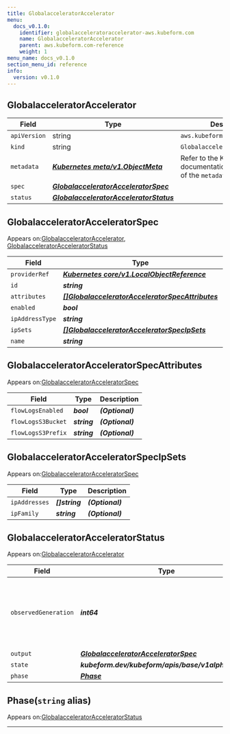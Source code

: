 ```yaml
---
title: GlobalacceleratorAccelerator
menu:
  docs_v0.1.0:
    identifier: globalacceleratoraccelerator-aws.kubeform.com
    name: GlobalacceleratorAccelerator
    parent: aws.kubeform.com-reference
    weight: 1
menu_name: docs_v0.1.0
section_menu_id: reference
info:
  version: v0.1.0
---
```


## GlobalacceleratorAccelerator
| Field | Type | Description |
| ------ | ----- | ----------- |
| `apiVersion` | string | `aws.kubeform.com/v1alpha1` |
|    `kind` | string | `GlobalacceleratorAccelerator` |
| `metadata` | ***[Kubernetes meta/v1.ObjectMeta](https://kubernetes.io/docs/reference/generated/kubernetes-api/v1.13/#objectmeta-v1-meta)***|Refer to the Kubernetes API documentation for the fields of the `metadata` field.|
| `spec` | ***[GlobalacceleratorAcceleratorSpec](#globalacceleratoracceleratorspec)***||
| `status` | ***[GlobalacceleratorAcceleratorStatus](#globalacceleratoracceleratorstatus)***||
## GlobalacceleratorAcceleratorSpec

Appears on:[GlobalacceleratorAccelerator](#globalacceleratoraccelerator), [GlobalacceleratorAcceleratorStatus](#globalacceleratoracceleratorstatus)

| Field | Type | Description |
| ------ | ----- | ----------- |
| `providerRef` | ***[Kubernetes core/v1.LocalObjectReference](https://kubernetes.io/docs/reference/generated/kubernetes-api/v1.13/#localobjectreference-v1-core)***||
| `id` | ***string***||
| `attributes` | ***[[]GlobalacceleratorAcceleratorSpecAttributes](#globalacceleratoracceleratorspecattributes)***| ***(Optional)*** |
| `enabled` | ***bool***| ***(Optional)*** |
| `ipAddressType` | ***string***| ***(Optional)*** |
| `ipSets` | ***[[]GlobalacceleratorAcceleratorSpecIpSets](#globalacceleratoracceleratorspecipsets)***| ***(Optional)*** |
| `name` | ***string***||
## GlobalacceleratorAcceleratorSpecAttributes

Appears on:[GlobalacceleratorAcceleratorSpec](#globalacceleratoracceleratorspec)

| Field | Type | Description |
| ------ | ----- | ----------- |
| `flowLogsEnabled` | ***bool***| ***(Optional)*** |
| `flowLogsS3Bucket` | ***string***| ***(Optional)*** |
| `flowLogsS3Prefix` | ***string***| ***(Optional)*** |
## GlobalacceleratorAcceleratorSpecIpSets

Appears on:[GlobalacceleratorAcceleratorSpec](#globalacceleratoracceleratorspec)

| Field | Type | Description |
| ------ | ----- | ----------- |
| `ipAddresses` | ***[]string***| ***(Optional)*** |
| `ipFamily` | ***string***| ***(Optional)*** |
## GlobalacceleratorAcceleratorStatus

Appears on:[GlobalacceleratorAccelerator](#globalacceleratoraccelerator)

| Field | Type | Description |
| ------ | ----- | ----------- |
| `observedGeneration` | ***int64***| ***(Optional)*** Resource generation, which is updated on mutation by the API Server.|
| `output` | ***[GlobalacceleratorAcceleratorSpec](#globalacceleratoracceleratorspec)***| ***(Optional)*** |
| `state` | ***kubeform.dev/kubeform/apis/base/v1alpha1.State***| ***(Optional)*** |
| `phase` | ***[Phase](#phase)***| ***(Optional)*** |
## Phase(`string` alias)

Appears on:[GlobalacceleratorAcceleratorStatus](#globalacceleratoracceleratorstatus)

---
